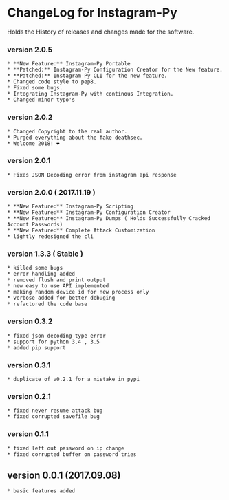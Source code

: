 # ChangeLog for Instagram-Py 

Holds the History of releases and changes made for the software.

### version 2.0.5

    * **New Feature:** Instagram-Py Portable
    * **Patched:** Instagram-Py Configuration Creator for the New feature.
    * **Patched:** Instagram-Py CLI for the new feature.
    * Changed code style to pep8.
    * Fixed some bugs.
    * Integrating Instagram-Py with continous Integration.
    * Changed minor typo's

### version 2.0.2

    * Changed Copyright to the real author.
    * Purged everything about the fake deathsec.
    * Welcome 2018! ❤️

### version 2.0.1

    * Fixes JSON Decoding error from instagram api response

### version 2.0.0 ( 2017.11.19 )

	* **New Feature:** Instagram-Py Scripting
	* **New Feature:** Instagram-Py Configuration Creator
	* **New Feature:** Instagram-Py Dumps ( Holds Successfully Cracked Account Passwords)
	* **New Feature:** Complete Attack Customization
	* lightly redesigned the cli

### version 1.3.3 ( Stable )

	* killed some bugs
	* error handling added
	* removed flush and print output
	* new easy to use API implemented
	* making random device id for new process only
	* verbose added for better debuging
	* refactored the code base

### version 0.3.2

	* fixed json decoding type error
	* support for python 3.4 , 3.5
	* added pip support

### version 0.3.1

	* duplicate of v0.2.1 for a mistake in pypi

### version 0.2.1 

	* fixed never resume attack bug
	* fixed corrupted savefile bug

### version 0.1.1

	* fixed left out password on ip change
	* fixed corrupted buffer on password tries

## version 0.0.1 (2017.09.08) 

	* basic features added
